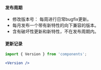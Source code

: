 #### **发布周期**
* 修改版本号： 每周进行日常bugfix更新。
* 每月发布一个带有新特性的向下兼容的版本。
* 含有破坏性更新和新特性，不在发布周期内。

#### **更新记录**
```jsx noeditor
import { Version } from 'components';

<Version />

```
